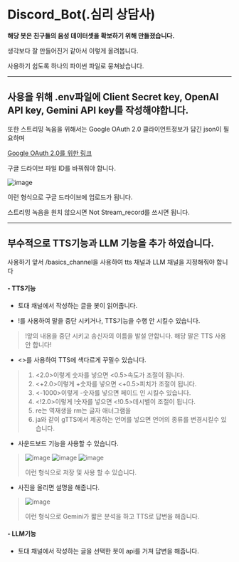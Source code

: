 # Discord_Bot(.심리 상담사)
**해당 봇은 친구들의 음성 데이터셋을 확보하기 위해 만들졌습니다.**

생각보다 잘 만들어진거 같아서 이렇게 올려봅니다.

사용하기 쉽도록 하나의 파이썬 파일로 뭉쳐놨습니다.

---
## 사용을 위해 .env파일에 Client Secret key, OpenAI API key, Gemini API key를 작성해야합니다.

또한 스트리밍 녹음을 위해서는 Google OAuth 2.0 클라이언트정보가 담긴 json이 필요하며

[Google OAuth 2.0를 위한 링크](https://console.cloud.google.com/apis/credentials?inv=1&invt=AblxRA&project=velvety-glyph-297514)

구글 드라이브 파일 ID를 바꿔줘야 합니다.

![image](https://github.com/user-attachments/assets/d7e8b739-0dfd-41de-bfe6-cc8c05318523)

이런 형식으로 구글 드라이브에 업로드가 됩니다.

스트리밍 녹음을 원치 않으시면 Not Stream_record를 쓰시면 됩니다.

---
## 부수적으로 TTS기능과 LLM 기능을 추가 하였습니다.
사용하기 앞서 /basics_channel을 사용하여 tts 채널과 LLM 채널을 지정해줘야 합니다

#### - TTS기능
- 토대 채널에서 작성하는 글을 봇이 읽어줍니다.
  
- !를 사용하여 말을 중단 시키거나, TTS기능을 수행 안 시킬수 있습니다.
> !앞의 내용을 중단 시키고 송신자의 이름을 발설 안합니다.
> 해당 말은 TTS 사용 안 합니다!

- <>를 사용하여 TTS에 색다르게 꾸밀수 있습니다.
> 1. <2.0>이렇게 숫자를 넣으면 <0.5>속도가 조절이 됩니다.
> 2. <+2.0>이렇게 +숫자를 넣으면 <+0.5>피치가 조절이 됩니다.
> 3. <-1000>이렇게 -숫자를 넣으면 페이드 인 시킬수 있습니다.
> 4. <!2.0>이렇게 !숫자를 넣으면 <!0.5>데시벨이 조절이 됩니다.
> 5. re는 역재생을 rm는 글자 애너그램을
> 6. ja와 같이 gTTS에서 제공하는 언어를 넣으면 언어의 종류를 변경시킬수 있습니다.

- 사운드보드 기능을 사용할 수 있습니다.
> ![image](https://github.com/user-attachments/assets/062465be-59a3-44b6-9695-799b4be23f0c)
> ![image](https://github.com/user-attachments/assets/3157748a-f195-45f7-ad9e-5bcb8c5e3803)
> ![image](https://github.com/user-attachments/assets/ca3396bd-730c-4ec5-b9de-b2dcd8f8c095)
>
> 이런 형식으로 저장 및 사용 할 수 있습니다.

- 사진을 올리면 설명을 해줍니다.
> ![image](https://github.com/user-attachments/assets/0e9c0e9c-52ad-4ecf-9a65-c66ca8c12a0a)
>
> 이런 형식으로 Gemini가 짧은 분석을 하고 TTS로 답변을 해줍니다.

#### - LLM기능
- 토대 채널에서 작성하는 글을 선택한 봇이 api를 거져 답변을 해줍니다.
